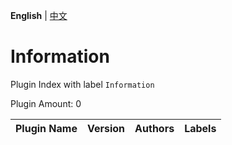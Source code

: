 **English** | [中文](readme-zh_cn.md)

# Information

Plugin Index with label `Information`

Plugin Amount: 0

| Plugin Name | Version | Authors | Labels |
| --- | --- | --- | --- |

